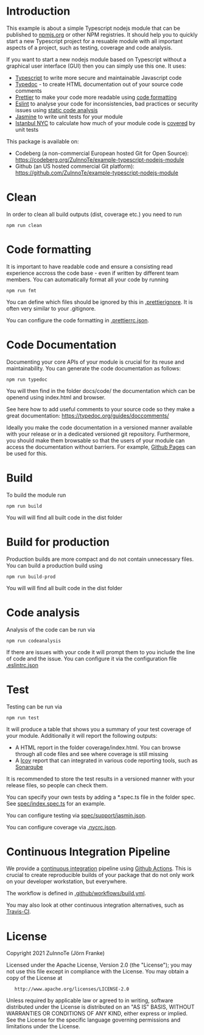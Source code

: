 # Introduction

This example is about a simple Typescript nodejs module that can be published to [npmjs.org](https://docs.npmjs.com/packages-and-modules/contributing-packages-to-the-registry) or other NPM registries. It should help you to quickly start a new Typescript project for a resuable module with all important aspects of a project, such as testing, coverage and code analysis.

If you want to start a new nodejs module based on Typescript without a graphical user interface (GUI) then you can simply use this one.
It uses:

* [Typescript](https://en.wikipedia.org/wiki/TypeScript) to write more secure and maintainable Javascript code
* [Typedoc](https://typedoc.org/) - to create HTML documentation out of your source code comments
* [Prettier](https://prettier.io/docs/en/index.html) to make your code more readable using [code formatting](https://en.wikipedia.org/wiki/Prettyprint)
* [Eslint](https://en.wikipedia.org/wiki/ESLint) to analyse your code for inconsistencies, bad practices or security issues using [static code analysis](https://en.wikipedia.org/wiki/Static_program_analysis)
* [Jasmine](https://jasmine.github.io/) to write unit tests for your module
* [Istanbul NYC](https://github.com/istanbuljs/nyc) to calculate how much of your module code is [covered](https://en.wikipedia.org/wiki/Code_coverage) by unit tests

This package is available on:
* Codeberg (a non-commercial European hosted Git for Open Source): https://codeberg.org/ZuInnoTe/example-typescript-nodejs-module
* Github (an US hosted commercial Git platform): https://github.com/ZuInnoTe/example-typescript-nodejs-module


# Clean

In order to clean all build outputs (dist, coverage etc.) you need to run

```
npm run clean
```
# Code formatting
It is important to have readable code and ensure a consisting read experience accross the code base - even if written by different team members.
You can automatically format all your code by running
```
npm run fmt
```

You can define which files should be ignored by this in [.prettierignore](.prettierignore). It is often very similar to your .gitignore.

You can configure the code formatting in [.prettierrc.json](.prettierrc.json).

# Code Documentation
Documenting your core APIs of your module is crucial for its reuse and maintainability.
You can generate the code documentation as follows:
```
npm run typedoc
```
 
You will then find in the folder docs/code/ the documentation which can be openend using index.html and browser.
 
See here how to add useful comments to your source code so they make a great documentation:
https://typedoc.org/guides/doccomments/

Ideally you make the code documentation in a versioned manner available with your release or in a dedicated versioned git repository. Furthermore, you should make them browsable so that the users of your module can access the documentation without barriers. For example, [Github Pages](https://pages.github.com/) can be used for this.

# Build

To build the module run

```
npm run build
```

You will will find all built code in the dist folder

# Build for production
Production builds are more compact and do not contain unnecessary files.
You can build a production build using
```
npm run build-prod
```
You will will find all built code in the dist folder

# Code analysis

Analysis of the code can be run via

```
npm run codeanalysis
```

If there are issues with your code it will prompt them to you include the line of code and the issue.
You can configure it via the configuration file [.eslintrc.json](.eslintrc.json)

# Test

Testing can be run via

```
npm run test
```

It will produce a table that shows you a summary of your test coverage of your module. Additionally it will report the following outputs:

- A HTML report in the folder coverage/index.html. You can browse through all code files and see where coverage is still missing
- A [lcov](https://linux.die.net/man/1/lcov) report that can integrated in various code reporting tools, such as [Sonarqube](https://en.wikipedia.org/wiki/SonarQube)

It is recommended to store the test results in a versioned manner with your release files, so people can check them.

You can specify your own tests by adding a \*.spec.ts file in the folder spec. See [spec/index.spec.ts](spec/index.spec.ts) for an example.

You can configure testing via [spec/support/jasmin.json](spec/support/jasmine.json).

You can configure coverage via [.nycrc.json](.nycrc.json).

# Continuous Integration Pipeline
We provide a [continuous integration](https://en.wikipedia.org/wiki/Continuous_integration) pipeline using [Github Actions](https://docs.github.com/en/actions/learn-github-actions/understanding-github-actions). This is crucial to create reproducible builds of your package that do not only work on your developer workstation, but everywhere.

The workflow is defined in [.github/workflows/build.yml](.github/workflows/build.yml).


You may also look at other continuous integration alternatives, such as [Travis-CI](https://www.travis-ci.com/).
# License

Copyright 2021 ZuInnoTe (Jörn Franke)

Licensed under the Apache License, Version 2.0 (the "License");
you may not use this file except in compliance with the License.
You may obtain a copy of the License at

       http://www.apache.org/licenses/LICENSE-2.0

Unless required by applicable law or agreed to in writing, software
distributed under the License is distributed on an "AS IS" BASIS,
WITHOUT WARRANTIES OR CONDITIONS OF ANY KIND, either express or implied.
See the License for the specific language governing permissions and
limitations under the License.
